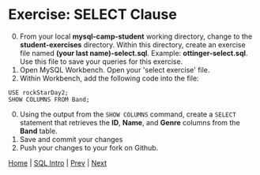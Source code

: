 # Exercise:  SELECT Clause

0. From your local **mysql-camp-student** working directory, change to the **student-exercises** directory.  Within this directory, create an exercise file named **(your last name)-select.sql**. Example: **ottinger-select.sql**.  Use this file to save your queries for this exercise.
0. Open MySQL Workbench.  Open your 'select exercise' file.
0. Within Workbench, add the following code into the file:

  ```
  USE rockStarDay2;
  SHOW COLUMNS FROM Band;
  ```
0.  Using the output from the `SHOW COLUMNS` command, create a `SELECT` statement that retrieves the **ID**, **Name**, and **Genre** columns from the **Band** table.
0.  Save and commit your changes
0.  Push your changes to your fork on Github.  


[Home](/)  |  [SQL Intro](/9-sql-intro/)  |  [Prev](/9-sql-intro/1)   |  [Next](/9-sql-intro/3)
